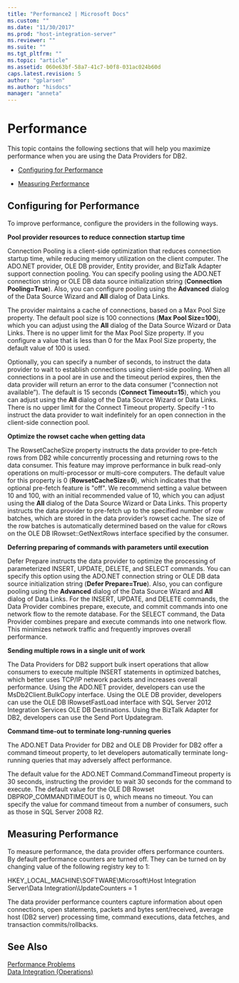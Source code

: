 ```yaml
---
title: "Performance2 | Microsoft Docs"
ms.custom: ""
ms.date: "11/30/2017"
ms.prod: "host-integration-server"
ms.reviewer: ""
ms.suite: ""
ms.tgt_pltfrm: ""
ms.topic: "article"
ms.assetid: 060e63bf-58a7-41c7-b0f8-031ac024b60d
caps.latest.revision: 5
author: "gplarsen"
ms.author: "hisdocs"
manager: "anneta"
---
```

# Performance
This topic contains the following sections that will help you maximize performance when you are using the Data Providers for DB2.  
  
-   [Configuring for Performance](../core/performance2.md#conf)  
  
-   [Measuring Performance](../core/performance2.md#meas)  
  
##  <a name="conf"></a> Configuring for Performance  
 To improve performance, configure the providers in the following ways.  
  
 **Pool provider resources to reduce connection startup time**  
  
 Connection Pooling is a client-side optimization that reduces connection startup time, while reducing memory utilization on the client computer. The ADO.NET provider, OLE DB provider, Entity provider, and BizTalk Adapter support connection pooling. You can specify pooling using the ADO.NET connection string or OLE DB data source initialization string (**Connection Pooling=True**). Also, you can configure pooling using the **Advanced** dialog of the Data Source Wizard and **All** dialog of Data Links.  
  
 The provider maintains a cache of connections, based on a Max Pool Size property. The default pool size is 100 connections (**Max Pool Size=100**), which you can adjust using the **All** dialog of the Data Source Wizard or Data Links. There is no upper limit for the Max Pool Size property. If you configure a value that is less than 0 for the Max Pool Size property, the default value of 100 is used.  
  
 Optionally, you can specify a number of seconds, to instruct the data provider to wait to establish connections using client-side pooling. When all connections in a pool are in use and the timeout period expires, then the data provider will return an error to the data consumer (“connection not available”). The default is 15 seconds (**Connect Timeout=15**), which you can adjust using the **All** dialog of the Data Source Wizard or Data Links. There is no upper limit for the Connect Timeout property. Specify -1 to instruct the data provider to wait indefinitely for an open connection in the client-side connection pool.  
  
 **Optimize the rowset cache when getting data**  
  
 The RowsetCacheSize property instructs the data provider to pre-fetch rows from DB2 while concurrently processing and returning rows to the data consumer. This feature may improve performance in bulk read-only operations on multi-processor or multi-core computers. The default value for this property is 0 (**RowsetCacheSize=0**), which indicates that the optional pre-fetch feature is "off". We recommend setting a value between 10 and 100, with an initial recommended value of 10, which you can adjust using the **All** dialog of the Data Source Wizard or Data Links. This property instructs the data provider to pre-fetch up to the specified number of row batches, which are stored in the data provider’s rowset cache. The size of the row batches is automatically determined based on the value for cRows on the OLE DB IRowset::GetNextRows interface specified by the consumer.  
  
 **Deferring preparing of commands with parameters until execution**  
  
 Defer Prepare instructs the data provider to optimize the processing of parameterized INSERT, UPDATE, DELETE, and SELECT commands. You can specify this option using the ADO.NET connection string or OLE DB data source initialization string (**Defer Prepare=True**). Also, you can configure pooling using the **Advanced** dialog of the Data Source Wizard and **All** dialog of Data Links. For the INSERT, UPDATE, and DELETE commands, the Data Provider combines prepare, execute, and commit commands into one network flow to the remote database. For the SELECT command, the Data Provider combines prepare and execute commands into one network flow. This minimizes network traffic and frequently improves overall performance.  
  
 **Sending multiple rows in a single unit of work**  
  
 The Data Providers for DB2 support bulk insert operations that allow consumers to execute multiple INSERT statements in optimized batches, which better uses TCP/IP network packets and increases overall performance. Using the ADO.NET provider, developers can use the MsDb2Client.BulkCopy interface. Using the OLE DB provider, developers can use the OLE DB IRowsetFastLoad interface with SQL Server 2012 Integration Services OLE DB Destinations. Using the BizTalk Adapter for DB2, developers can use the Send Port Updategram.  
  
 **Command time-out to terminate long-running queries**  
  
 The ADO.NET Data Provider for DB2 and OLE DB Provider for DB2 offer a command timeout property, to let developers automatically terminate long-running queries that may adversely affect performance.  
  
 The default value for the ADO.NET Command.CommandTimeout property is 30 seconds, instructing the provider to wait 30 seconds for the command to execute. The default value for the OLE DB Rowset DBPROP_COMMANDTIMEOUT is 0, which means no timeout. You can specify the value for command timeout from a number of consumers, such as those in SQL Server 2008 R2.  
  
##  <a name="meas"></a> Measuring Performance  
 To measure performance, the data provider offers performance counters. By default performance counters are turned off. They can be turned on by changing value of the following registry key to 1:  
  
 HKEY_LOCAL_MACHINE\SOFTWARE\Microsoft\Host Integration Server\Data Integration\UpdateCounters = 1  
  
 The data provider performance counters capture information about open connections, open statements, packets and bytes sent/received, average host (DB2 server) processing time, command executions, data fetches, and transaction commits/rollbacks.  
  
## See Also  
 [Performance Problems](../core/performance-problems2.md)   
 [Data Integration (Operations)](../core/data-integration-operations-2.md)